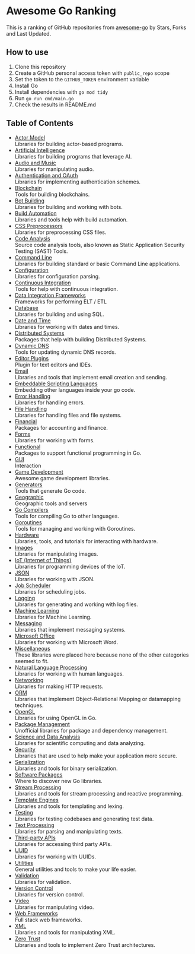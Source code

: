 # Awesome Go Ranking

This is a ranking of GitHub repositories from
 [awesome-go](https://github.com/avelino/awesome-go)
 by Stars, Forks and Last Updated.
 
## How to use

1. Clone this repository
1. Create a GitHub personal access token with `public_repo` scope
1. Set the token to the `GITHUB_TOKEN` environment variable
1. Install Go
1. Install dependencies with `go mod tidy`
1. Run `go run cmd/main.go`
1. Check the results in README.md 
 

## Table of Contents

* [Actor Model](docs/Actor-Model.md)<br/>Libraries for building actor-based programs.
* [Artificial Intelligence](docs/Artificial-Intelligence.md)<br/>Libraries for building programs that leverage AI.
* [Audio and Music](docs/Audio-and-Music.md)<br/>Libraries for manipulating audio.
* [Authentication and OAuth](docs/Authentication-and-OAuth.md)<br/>Libraries for implementing authentication schemes.
* [Blockchain](docs/Blockchain.md)<br/>Tools for building blockchains.
* [Bot Building](docs/Bot-Building.md)<br/>Libraries for building and working with bots.
* [Build Automation](docs/Build-Automation.md)<br/>Libraries and tools help with build automation.
* [CSS Preprocessors](docs/CSS-Preprocessors.md)<br/>Libraries for preprocessing CSS files.
* [Code Analysis](docs/Code-Analysis.md)<br/>Source code analysis tools, also known as Static Application Security Testing (SAST) Tools.
* [Command Line](docs/Command-Line.md)<br/>Libraries for building standard or basic Command Line applications.
* [Configuration](docs/Configuration.md)<br/>Libraries for configuration parsing.
* [Continuous Integration](docs/Continuous-Integration.md)<br/>Tools for help with continuous integration.
* [Data Integration Frameworks](docs/Data-Integration-Frameworks.md)<br/>Frameworks for performing ELT / ETL
* [Database](docs/Database.md)<br/>Libraries for building and using SQL.
* [Date and Time](docs/Date-and-Time.md)<br/>Libraries for working with dates and times.
* [Distributed Systems](docs/Distributed-Systems.md)<br/>Packages that help with building Distributed Systems.
* [Dynamic DNS](docs/Dynamic-DNS.md)<br/>Tools for updating dynamic DNS records.
* [Editor Plugins](docs/Editor-Plugins.md)<br/>Plugin for text editors and IDEs.
* [Email](docs/Email.md)<br/>Libraries and tools that implement email creation and sending.
* [Embeddable Scripting Languages](docs/Embeddable-Scripting-Languages.md)<br/>Embedding other languages inside your go code.
* [Error Handling](docs/Error-Handling.md)<br/>Libraries for handling errors.
* [File Handling](docs/File-Handling.md)<br/>Libraries for handling files and file systems.
* [Financial](docs/Financial.md)<br/>Packages for accounting and finance.
* [Forms](docs/Forms.md)<br/>Libraries for working with forms.
* [Functional](docs/Functional.md)<br/>Packages to support functional programming in Go.
* [GUI](docs/GUI.md)<br/>Interaction
* [Game Development](docs/Game-Development.md)<br/>Awesome game development libraries.
* [Generators](docs/Generators.md)<br/>Tools that generate Go code.
* [Geographic](docs/Geographic.md)<br/>Geographic tools and servers
* [Go Compilers](docs/Go-Compilers.md)<br/>Tools for compiling Go to other languages.
* [Goroutines](docs/Goroutines.md)<br/>Tools for managing and working with Goroutines.
* [Hardware](docs/Hardware.md)<br/>Libraries, tools, and tutorials for interacting with hardware.
* [Images](docs/Images.md)<br/>Libraries for manipulating images.
* [IoT (Internet of Things)](docs/IoT-(Internet-of-Things).md)<br/>Libraries for programming devices of the IoT.
* [JSON](docs/JSON.md)<br/>Libraries for working with JSON.
* [Job Scheduler](docs/Job-Scheduler.md)<br/>Libraries for scheduling jobs.
* [Logging](docs/Logging.md)<br/>Libraries for generating and working with log files.
* [Machine Learning](docs/Machine-Learning.md)<br/>Libraries for Machine Learning.
* [Messaging](docs/Messaging.md)<br/>Libraries that implement messaging systems.
* [Microsoft Office](docs/Microsoft-Office.md)<br/>Libraries for working with Microsoft Word.
* [Miscellaneous](docs/Miscellaneous.md)<br/>These libraries were placed here because none of the other categories seemed to fit.
* [Natural Language Processing](docs/Natural-Language-Processing.md)<br/>Libraries for working with human languages.
* [Networking](docs/Networking.md)<br/>Libraries for making HTTP requests.
* [ORM](docs/ORM.md)<br/>Libraries that implement Object-Relational Mapping or datamapping techniques.
* [OpenGL](docs/OpenGL.md)<br/>Libraries for using OpenGL in Go.
* [Package Management](docs/Package-Management.md)<br/>Unofficial libraries for package and dependency management.
* [Science and Data Analysis](docs/Science-and-Data-Analysis.md)<br/>Libraries for scientific computing and data analyzing.
* [Security](docs/Security.md)<br/>Libraries that are used to help make your application more secure.
* [Serialization](docs/Serialization.md)<br/>Libraries and tools for binary serialization.
* [Software Packages](docs/Software-Packages.md)<br/>Where to discover new Go libraries.
* [Stream Processing](docs/Stream-Processing.md)<br/>Libraries and tools for stream processing and reactive programming.
* [Template Engines](docs/Template-Engines.md)<br/>Libraries and tools for templating and lexing.
* [Testing](docs/Testing.md)<br/>Libraries for testing codebases and generating test data.
* [Text Processing](docs/Text-Processing.md)<br/>Libraries for parsing and manipulating texts.
* [Third-party APIs](docs/Third-party-APIs.md)<br/>Libraries for accessing third party APIs.
* [UUID](docs/UUID.md)<br/>Libraries for working with UUIDs.
* [Utilities](docs/Utilities.md)<br/>General utilities and tools to make your life easier.
* [Validation](docs/Validation.md)<br/>Libraries for validation.
* [Version Control](docs/Version-Control.md)<br/>Libraries for version control.
* [Video](docs/Video.md)<br/>Libraries for manipulating video.
* [Web Frameworks](docs/Web-Frameworks.md)<br/>Full stack web frameworks.
* [XML](docs/XML.md)<br/>Libraries and tools for manipulating XML.
* [Zero Trust](docs/Zero-Trust.md)<br/>Libraries and tools to implement Zero Trust architectures.
